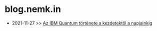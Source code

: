 # blog.nemk.in

- 2021-11-27 >> [Az IBM Quantum története a kezdetektől a napjainkig](./2021/11/27/az_ibm_quantum_tortenete)
